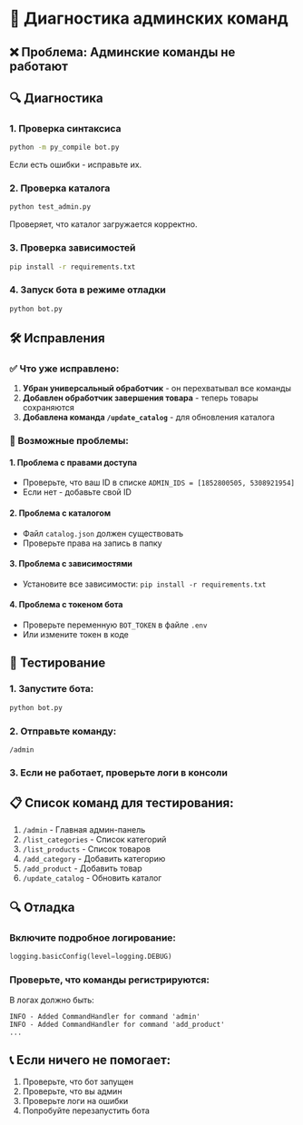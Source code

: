 # 🔧 Диагностика админских команд

## ❌ Проблема: Админские команды не работают

## 🔍 Диагностика

### 1. Проверка синтаксиса
```bash
python -m py_compile bot.py
```
Если есть ошибки - исправьте их.

### 2. Проверка каталога
```bash
python test_admin.py
```
Проверяет, что каталог загружается корректно.

### 3. Проверка зависимостей
```bash
pip install -r requirements.txt
```

### 4. Запуск бота в режиме отладки
```bash
python bot.py
```

## 🛠️ Исправления

### ✅ Что уже исправлено:
1. **Убран универсальный обработчик** - он перехватывал все команды
2. **Добавлен обработчик завершения товара** - теперь товары сохраняются
3. **Добавлена команда `/update_catalog`** - для обновления каталога

### 🔧 Возможные проблемы:

#### 1. **Проблема с правами доступа**
- Проверьте, что ваш ID в списке `ADMIN_IDS = [1852800505, 5308921954]`
- Если нет - добавьте свой ID

#### 2. **Проблема с каталогом**
- Файл `catalog.json` должен существовать
- Проверьте права на запись в папку

#### 3. **Проблема с зависимостями**
- Установите все зависимости: `pip install -r requirements.txt`

#### 4. **Проблема с токеном бота**
- Проверьте переменную `BOT_TOKEN` в файле `.env`
- Или измените токен в коде

## 🚀 Тестирование

### 1. Запустите бота:
```bash
python bot.py
```

### 2. Отправьте команду:
```
/admin
```

### 3. Если не работает, проверьте логи в консоли

## 📋 Список команд для тестирования:

1. `/admin` - Главная админ-панель
2. `/list_categories` - Список категорий
3. `/list_products` - Список товаров
4. `/add_category` - Добавить категорию
5. `/add_product` - Добавить товар
6. `/update_catalog` - Обновить каталог

## 🔍 Отладка

### Включите подробное логирование:
```python
logging.basicConfig(level=logging.DEBUG)
```

### Проверьте, что команды регистрируются:
В логах должно быть:
```
INFO - Added CommandHandler for command 'admin'
INFO - Added CommandHandler for command 'add_product'
...
```

## 📞 Если ничего не помогает:

1. Проверьте, что бот запущен
2. Проверьте, что вы админ
3. Проверьте логи на ошибки
4. Попробуйте перезапустить бота
